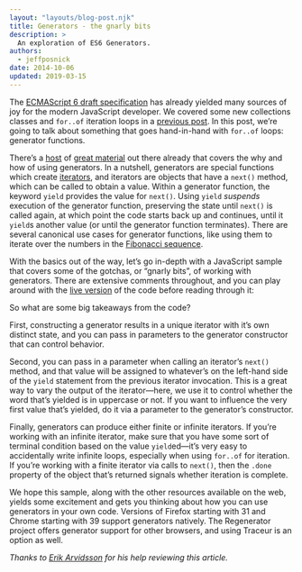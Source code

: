```yaml
---
layout: "layouts/blog-post.njk"
title: Generators - the gnarly bits 
description: >
  An exploration of ES6 Generators.
authors:
  - jeffposnick
date: 2014-10-06
updated: 2019-03-15
---
```


The [ECMAScript 6 draft specification](https://github.com/jorendorff/es-spec-html/blob/master/es6-draft.html) has already yielded many sources of joy for the modern JavaScript developer. We covered some new collections classes and `for..of` iteration loops in a [previous post](https://developers.google.com/web/updates/2014/08/Collecting-and-Iterating-the-ES6-Way). In this post, we’re going to talk about something that goes hand-in-hand with `for..of` loops: generator functions.

There’s a [host](https://developer.mozilla.org/docs/Web/JavaScript/Reference/Statements/function*) of [great material](http://2ality.com/2013/06/iterators-generators.html) out there already that covers the why and how of using generators. In a nutshell, generators are special functions which create [iterators](https://developer.mozilla.org/docs/Web/JavaScript/Reference/Iteration_protocols), and iterators are objects that have a `next()` method, which can be called to obtain a value. Within a generator function, the keyword `yield` provides the value for `next()`. Using `yield` _suspends_ execution of the generator function, preserving the state until `next()` is called again, at which point the code starts back up and continues, until it `yield`s another value (or until the generator function terminates). There are several canonical use cases for generator functions, like using them to iterate over the numbers in the [Fibonacci sequence](https://en.wikipedia.org/wiki/Fibonacci_number).

With the basics out of the way, let’s go in-depth with a JavaScript sample that covers some of the gotchas, or “gnarly bits”, of working with generators. There are extensive comments throughout, and you can play around with the [live version](https://googlechrome.github.io/samples/generators/index.html) of the code before reading through it:

So what are some big takeaways from the code?

First, constructing a generator results in a unique iterator with it’s own distinct state, and you can pass in parameters to the generator constructor that can control behavior.

Second, you can pass in a parameter when calling an iterator’s `next()` method, and that value will be assigned to whatever’s on the left-hand side of the `yield` statement from the previous iterator invocation. This is a great way to vary the output of the iterator—here, we use it to control whether the word that’s yielded is in uppercase or not. If you want to influence the very first value that’s yielded, do it via a parameter to the generator’s constructor.

Finally, generators can produce either finite or infinite iterators. If you’re working with an infinite iterator, make sure that you have some sort of terminal condition based on the value `yield`ed—it’s very easy to accidentally write infinite loops, especially when using `for..of` for iteration. If you’re working with a finite iterator via calls to `next()`, then the `.done` property of the object that’s returned signals whether iteration is complete.

We hope this sample, along with the other resources available on the web, yields some excitement and gets you thinking about how you can use generators in your own code. Versions of Firefox starting with 31 and Chrome starting with 39 support generators natively. The Regenerator project offers generator support for other browsers, and using Traceur is an option as well.

_Thanks to [Erik Arvidsson](https://twitter.com/ErikArvidsson) for his help reviewing this article._


